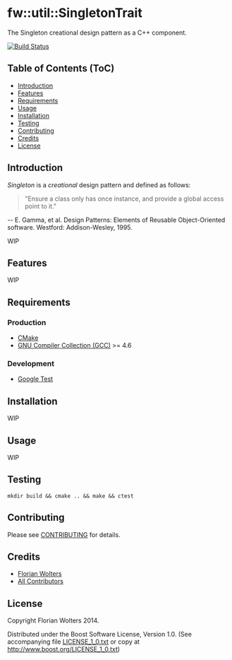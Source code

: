 # fw::util::SingletonTrait

The Singleton creational design pattern as a C++ component.

[![Build Status](https://travis-ci.org/FlorianWolters/cpp-component-util-singleton.svg)](https://travis-ci.org/FlorianWolters/cpp-component-util-singleton)

## Table of Contents (ToC)

* [Introduction](#introduction)
* [Features](#features)
* [Requirements](#requirements)
* [Usage](#usage)
* [Installation](#installation)
* [Testing](#testing)
* [Contributing](#contributing)
* [Credits](#credits)
* [License](#license)

## Introduction

*Singleton* is a *creational* design pattern and defined as follows:

> "Ensure a class only has once instance, and provide a global access point to
> it."

-- E. Gamma, et al. Design Patterns: Elements of Reusable Object-Oriented
software. Westford: Addison-Wesley, 1995.

WIP

## Features

WIP

## Requirements

### Production

* [CMake][1]
* [GNU Compiler Collection (GCC)][2] >= 4.6

### Development

* [Google Test][3]

## Installation

WIP

## Usage

WIP

## Testing

    mkdir build && cmake .. && make && ctest

## Contributing

Please see [CONTRIBUTING](CONTRIBUTING.md) for details.

## Credits

* [Florian Wolters][100]
* [All Contributors][101]

## License

Copyright Florian Wolters 2014.

Distributed under the Boost Software License, Version 1.0. (See accompanying
file [LICENSE_1_0.txt](LICENSE_1_0.txt) or copy at
<http://www.boost.org/LICENSE_1_0.txt>)

[1]: http://cmake.org
     "CMake"
[2]: https://gcc.gnu.org
     "GCC, the GNU Compiler Collection"
[3]: https://code.google.com/p/googletest
     "Google Test"
[100]: https://github.com/FlorianWolters
       "FlorianWolters · GitHub"
[101]: https://github.com/FlorianWolters/cpp-component-util-singleton/contributors
       "Contributors to FlorianWolters/cpp-component-util-singleton"
